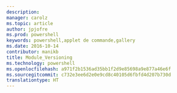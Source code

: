 ```yaml
---
description: 
manager: carolz
ms.topic: article
author: jpjofre
ms.prod: powershell
keywords: powershell,applet de commande,gallery
ms.date: 2016-10-14
contributor: manikb
title: Module_Versioning
ms.technology: powershell
ms.openlocfilehash: a971f2b1536ad35bb1f2d9e85698a9e877a46e6f
ms.sourcegitcommit: c732e3ee6d2e0e9cd8c40105d6fbfd4d207b730d
translationtype: HT
---
```

